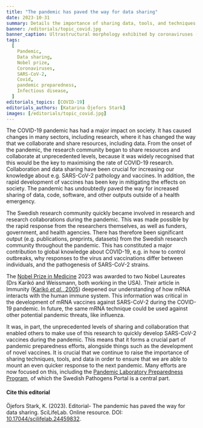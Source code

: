 ```yaml
---
title: "The pandemic has paved the way for data sharing"
date: 2023-10-31
summary: Details the importance of sharing data, tools, and techniques in the COVID-19 pandemic and for future pandemic preparedness. Highlights how this applies to this year’s Nobel Prize in Medicine.
banner: /editorials/topic_covid.jpg
banner_caption: Ultrastructural morphology exhibited by coronaviruses (Credit - CDC).
tags:
  [
    Pandemic,
    Data sharing,
    Nobel prize,
    Coronaviruses,
    SARS-CoV-2,
    Covid,
    pandemic preparedness,
    Infectious disease,
  ]
editorials_topics: [COVID-19]
editorials_authors: [Katarina Öjefors Stark]
images: [/editorials/topic_covid.jpg]
---
```


The COVID-19 pandemic has had a major impact on society. It has caused changes in many sectors, including research, where it has changed the way that we collaborate and share resources, including data. From the onset of the pandemic, the research community began to share resources and collaborate at unprecedented levels, because it was widely recognised that this would be the key to maximising the rate of COVID-19 research. Collaboration and data sharing have been crucial for increasing our knowledge about e.g. SARS-CoV-2 pathology and vaccines. In addition, the rapid development of vaccines has been key in mitigating the effects on society. The pandemic has undoubtedly paved the way for increased sharing of data, code, software, and other outputs outside of a health emergency.

The Swedish research community quickly became involved in research and research collaborations during the pandemic. This was made possible by the rapid response from the researchers themselves, as well as funders, government, and health agencies. There has therefore been significant output (e.g. publications, preprints, datasets) from the Swedish research community throughout the pandemic. This has constituted a major contribution to global knowledge about COVID-19, e.g. in how to control outbreaks, why responses to the virus and vaccinations differ between individuals, and the pathogenesis of SARS-CoV-2 strains.

The [Nobel Prize in Medicine](https://www.nobelprize.org/prizes/medicine/2023/press-release/) 2023 was awarded to two Nobel Laureates (Drs Karikó and Weissmann, both working in the USA). Their article in Immunity ([Karikó _et al._, 2005](https://www.sciencedirect.com/science/article/pii/S1074761305002116?via%3Dihub)) deepened our understanding of how mRNA interacts with the human immune system. This information was critical in the development of mRNA vaccines against SARS-CoV-2 during the COVID-19 pandemic. In future, the same mRNA technique could be used against other potential pandemic threats, like influenza.

It was, in part, the unprecedented levels of sharing and collaboration that enabled others to make use of this research to quickly develop SARS-CoV-2 vaccines during the pandemic. This means that it forms a crucial part of pandemic preparedness efforts, alongside things such as the development of novel vaccines. It is crucial that we continue to raise the importance of sharing techniques, tools, and data in order to ensure that we are able to mount an even quicker response to the next pandemic. Many efforts are now focused on this, including the [Pandemic Laboratory Preparedness Program](https://www.scilifelab.se/capabilities/pandemic-laboratory-preparedness/), of which the Swedish Pathogens Portal is a central part.

#### Cite this editorial

Öjefors Stark, K. (2023). Editorial- The pandemic has paved the way for data sharing. SciLifeLab. Online resource. DOI: [10.17044/scilifelab.24459832](https://doi.org/10.17044/scilifelab.24459832).

